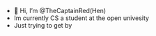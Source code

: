 - 👋 Hi, I’m @TheCaptainRed(Hen)
- Im currently CS a student at the open univesity
- Just trying to get by 


<!---
TheCaptainRed/TheCaptainRed is a ✨ special ✨ repository because its `README.md` (this file) appears on your GitHub profile.
You can click the Preview link to take a look at your changes.
--->
